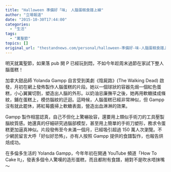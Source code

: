 ```yaml
---
title: "Halloween 準備好「味」　人腦蛋糕食譜上線"
author: "立場報道"
date: "2015-10-30T17:44:00"
categories:
  - "生活"
tags:
  - "萬聖節"
topics: []
original_url: "thestandnews.com/personal/halloween-準備好-味-人腦蛋糕食譜上線"
---
```

明天就萬聖節，如果落 pub 開 P 已經玩到悶，不如今年趁周末過節在家試下整人腦蛋糕！

加拿大甜品師 Yolanda Gampp 自言受到美劇《陰屍路》(The Walking Dead) 啟發，月初在網上發佈製作人腦蛋糕的片段。她以一個球狀的容器先焗一個紅色蛋糕，小心翼翼切割，塑造出人腦的外形。以奶油忌廉撫平之後，她再用軟糖揉成條紋，鋪在蛋糕上，模仿腦紋的迂迴。這時候，人腦蛋糕已經非常神似，但 Gampp 沒有就此罷休，將紅莓醬掃上軟糖表面，營造出血淋淋的效果。

Gampp 製作相當認真，自己不但化上驚嚇妝容，還要用上類似手術刀的工具壓製腦紋質感。她還真的仔細研究過腦部模型，甚至用上簡單的手術刀塑形，務求令蛋糕更加逼真神似。片段發佈至今未滿一個月，已經吸引超過 150 萬人次瀏覽。不少網民留言大呼「好似好恐怖」，亦有人按照 Gampp 提供的食譜製作，也報告烘焙成功。

在多倫多生活的 Yolanda Gampp，今年年初在開通 YouTube 頻道「How To Cake It」，發表多個令人驚嘆的造形蛋糕，而且都附有食譜，絕對不是吹水唔抹嘴～